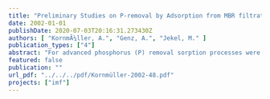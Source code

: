 ```yaml
---
title: "Preliminary Studies on P-removal by Adsorption from MBR filtrates"
date: 2002-01-01
publishDate: 2020-07-03T20:16:31.273430Z
authors: [ "KornmÃ¼ller, A.", "Genz, A.", "Jekel, M." ]
publication_types: ["4"]
abstract: "For advanced phosphorus (P) removal sorption processes were studied in benchscale to offer a post-treatment step in addition to the relatively unknown biological Premoval in membrane bioreactors (MBR) for decentralized wastewater treatment.  First three commercially available sorbents, granulated ferric hydroxide GFH, activated alumina ATE and an iron hydroxide/oxide FER, were screened for their affinity and capacity in removing phosphorus from MBR filtrates.  GFH features the highest loading and affinity for P and additionally removes organics followed by ATE. For example, in determination of isotherms at a P-equilibrium concentration of 0.5 mg/L the loading on GFH amounts to 20 mg/g, on ATE to 9 mg/g and on FER only to 3.8 mg/g. Very early FER was excluded from the trials due to its low capacity and desorption of bonding agents leading to an increase instead of a removal of dissolved organic carbon. Different influencing parameters were studied in the P-sorption on GFH and ATE. Lowering the pH from 8 to 5 improved the P-sorption only by 30 %. A pH-adjustment for optimization is not recommendable due to the strong buffering of MBR filtrates by the carbonate/hydrogen carbonate system. A decrease in temperature had no effect in P-sorption on GFH at low initial P-concentrations, while the loading on ATE was reduced compared to room temperature. Therefore, an improvement is not expected by an outdoor operation of sorption filters. No main influencing competition by other organic or inorganic compounds could be determined on P-sorption in MBR filtrates. Due to the negatively charged sorbent surfaces the specifically sorbing phosphorus has an decisive advantage over unspecifically sorbed anions like chloride and sulfate. In time depending experiments lacking of calcium had a kinetic effect on P-sorption, but calcium is present in sufficient amount for P-sorption in MBR filtrates. In sorption filter tests using bed volumes (BV) around 90 mL a limit value of 50 µg/L P is reached in the effluent at 8,000 bed volumes for GFH and 4,000 for ATE  sing a influent concentration of 0.3 mg/L P. At a lower influent concentration of 0.1 mg/L P the breakthrough at the limit can be extended to above 15,000 BV for GFH and 8,000 for ATE. While GFH affords a contact time of 10 min, around 30 min contact time is needed in sorption filters filled with ATE to achieve a late breakthrough. A partial regeneration and P-reloading on GFH and ATE can be achieved by using 0.6 M NaOH in differential recirculating flow reactors. But for several reasons the regeneration can not be transferred to sorption filters directly.  Due to the long operation time of sorption filters at low influent concentrations = 0.3 mg/L P the regeneration and reloading could not be studied in sorption filters here. Therefore, the cost estimations could only be based on a few scenarios. Using ATE or GFH, total costs are in the range of 8 - 30 Cents/m³ depending on the possibility of regeneration and reuse of sorbents. If no regeneration can be achieved, an application of ATE would be favoured due to its lower price. Based on an effective regeneration a sorption technique using GFH would be preferable. This is emphasized by the high affinity of GFH for P, which is especially required at low effluent P-concentrations from MBR. As an outlook it is recommended to verify the sorption performance and to study the breakthrough behavior in a pilot scale (H = 1 m, d = 300 mm). Furthermore, the investigations on regeneration have to be intensified and conducted in sorption filters to assess influencing parameters like the effect of the previous sorption time on regeneration, the regeneration time and concentration of regenerate. The frequency of regeneration and reuse of sorbent until disposal can only be stated by future longterm trials in sorption filters. Due to the low volume flow rate in the small studied sorption filter, which showed no pressure drop during the trials, it is hard to predict if a backwashing is necessary in larger scale. Whether the particle-free MBR filtrate is advantageous for filter operation, in a long-term scale microorganism growth might occur and result in clogging of sorption filters. In this view a regeneration seems to be advantageous and might replace both backwashing and disinfection rinsing."
featured: false
publication: ""
url_pdf: "../../../pdf/Kornmüller-2002-48.pdf"
projects: ["imf"]
---
```


